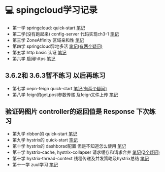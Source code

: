 # :computer: spingcloud学习记录
- 第一学 springcloud: quick-start [笔记](https://github.com/keepclimbs/springcloud-notes/tree/master/ch2-1/readMe.md)
- 第二学(没有跑起来) config-server  代码实现ch3-1 [笔记](https://github.com/keepclimbs/springcloud-notes/tree/master/ch3-1/readMe.md)
- 第三学 ZoneAffinity 区域亲和性  [笔记](https://github.com/keepclimbs/springcloud-notes/tree/master/ch3-5-2/readMe.md)
- 第四学 springcloud异地多活 [笔记(有两个疑问)](https://github.com/keepclimbs/springcloud-notes/tree/master/ch3-5-3/readMe.md)
- 第五学 http basic 认证  [笔记](https://github.com/keepclimbs/springcloud-notes/tree/master/ch3-5-4/readMe.md)
- 第六学 启用https  [笔记](https://github.com/keepclimbs/springcloud-notes/tree/master/ch3-5-5/readMe.md)
## 3.6.2和 3.6.3暂不练习 以后再练习
- 第七学 oepn-feign quick-start [笔记(有两个疑问)](https://github.com/keepclimbs/springcloud-notes/tree/master/ch4-1-2/readMe.md)
- 第八学 feign的get,post参数传递 及feign文件上传 [笔记](https://github.com/keepclimbs/springcloud-notes/tree/master/ch4-3-2/readMe.md)
## 验证码图片 controller的返回值是 Response 下次练习
- 第九学 ribbon的 quick-start [笔记](https://github.com/keepclimbs/springcloud-notes/tree/master/ch5-1-2/readMe.md)
- 第九学 hystrix的 quick-start [笔记](https://github.com/keepclimbs/springcloud-notes/tree/master/ch6-2/readMe.md)
- 第十学 hystrix的 dashborad配置 但是不知道怎么使用  [笔记](https://github.com/keepclimbs/springcloud-notes/tree/master/ch6-2-3/readMe.md)
- 第十学 hystrix-cache, hystrix-collapser 请求缓存和请求合并 [笔记(2个疑问)](https://github.com/keepclimbs/springcloud-notes/tree/master/ch6-2-3/readMe.md)
- 第十学 hystrix-thread-context 线程传递及并发策略及hystrix总结 [笔记](https://github.com/keepclimbs/springcloud-notes/tree/master/ch6-2-3/readMe-1.md)
- 第十一学 zuul学习 [笔记](https://github.com/keepclimbs/springcloud-notes/tree/master/ch8-1-1/readMe.md)